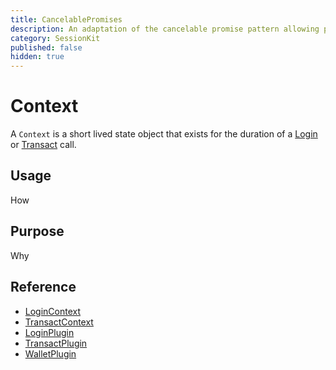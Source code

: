```yaml
---
title: CancelablePromises
description: An adaptation of the cancelable promise pattern allowing promises to either be resolved, rejected, or canceled.
category: SessionKit
published: false
hidden: true
---
```


# Context

A `Context` is a short lived state object that exists for the duration of a [Login](/docs/session-kit/login) or [Transact](/docs/session-kit/transact) call.

## Usage

How

## Purpose

Why

## Reference

- [LoginContext](/docs/session-kit/login-context)
- [TransactContext](/docs/session-kit/transact-context)
- [LoginPlugin](/docs/session-kit/plugin-login)
- [TransactPlugin](/docs/session-kit/plugin-transact)
- [WalletPlugin](/docs/session-kit/plugin-wallet)
